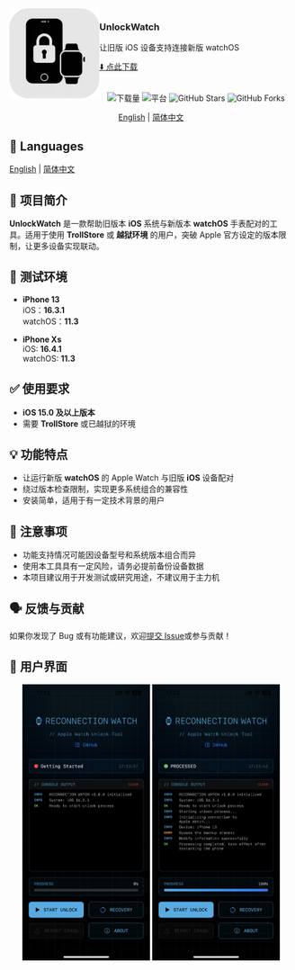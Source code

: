 <img src="./logo.png" width="160" alt="App icon" align="left"/>

<div>
<h3>UnlockWatch</h3>
<p>让旧版 iOS 设备支持连接新版 watchOS  </p>
<a href="https://github.com/ResistanceTo/Unlock-Watch/releases">⬇️ 点此下载</a>
</div>

<br/>

<div align="center">

![下载量](https://img.shields.io/github/downloads/ResistanceTo/Unlock-Watch/total.svg?style=flat)
![平台](https://img.shields.io/badge/platform-iOS-blue.svg?style=flat)
![GitHub Stars](https://img.shields.io/github/stars/ResistanceTo/Unlock-Watch)
![GitHub Forks](https://img.shields.io/github/forks/ResistanceTo/Unlock-Watch)

[English](readme.md) | [简体中文](readme_zh-Hans.md)

</div>

## 💬 Languages

[English](readme.md) | [简体中文](readme_zh-Hans.md)

## 🔧 项目简介

**UnlockWatch** 是一款帮助旧版本 **iOS** 系统与新版本 **watchOS** 手表配对的工具。适用于使用 **TrollStore** 或 **越狱环境** 的用户，突破 Apple 官方设定的版本限制，让更多设备实现联动。

## 🧪 测试环境

- **iPhone 13**  
  iOS：**16.3.1**  
  watchOS：**11.3**

- **iPhone Xs**  
  iOS: **16.4.1**  
  watchOS: **11.3**

## ✅ 使用要求

- **iOS 15.0 及以上版本**
- 需要 **TrollStore** 或已越狱的环境

## 💡 功能特点

- 让运行新版 **watchOS** 的 Apple Watch 与旧版 **iOS** 设备配对
- 绕过版本检查限制，实现更多系统组合的兼容性
- 安装简单，适用于有一定技术背景的用户

## 📎 注意事项

- 功能支持情况可能因设备型号和系统版本组合而异
- 使用本工具具有一定风险，请务必提前备份设备数据
- 本项目建议用于开发测试或研究用途，不建议用于主力机

## 🗣️ 反馈与贡献

如果你发现了 Bug 或有功能建议，欢迎[提交 Issue](https://github.com/ResistanceTo/Unlock-Watch/issues)或参与贡献！

## 📱 用户界面

<p align="center">
  <img src="1.png" alt="截图1" width="45%"/>
  <img src="2.png" alt="截图2" width="45%"/>
</p>
